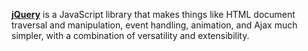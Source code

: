 [**jQuery**](https://jquery.com/) is a JavaScript library that makes things like HTML document traversal and manipulation, event handling, animation, and Ajax much simpler, with a combination of versatility and extensibility.
